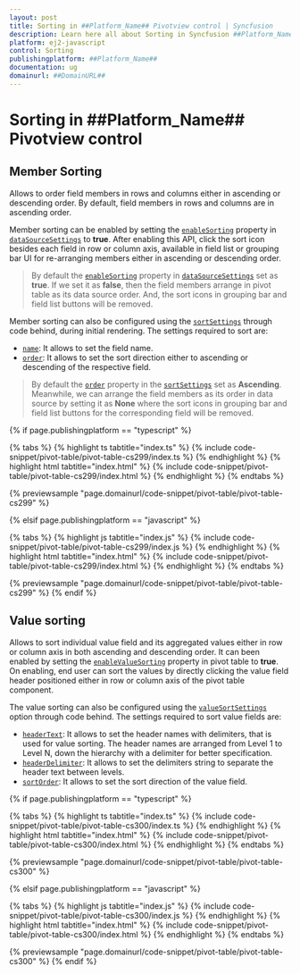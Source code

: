 ```yaml
---
layout: post
title: Sorting in ##Platform_Name## Pivotview control | Syncfusion
description: Learn here all about Sorting in Syncfusion ##Platform_Name## Pivotview control of Syncfusion Essential JS 2 and more.
platform: ej2-javascript
control: Sorting 
publishingplatform: ##Platform_Name##
documentation: ug
domainurl: ##DomainURL##
---
```


# Sorting in ##Platform_Name## Pivotview control

## Member Sorting

Allows to order field members in rows and columns either in ascending or descending order. By default, field members in rows and columns are in ascending order.

Member sorting can be enabled by setting the [`enableSorting`](https://ej2.syncfusion.com/javascript/documentation/api/pivotview/dataSourceSettings/#enablesorting) property in [`dataSourceSettings`](https://ej2.syncfusion.com/javascript/documentation/api/pivotview/dataSourceSettings/) to **true**. After enabling this API, click the sort icon besides each field in row or column axis, available in field list or grouping bar UI for re-arranging members either in ascending or descending order.

> By default the [`enableSorting`](https://ej2.syncfusion.com/javascript/documentation/api/pivotview/dataSourceSettings/#enablesorting) property in [`dataSourceSettings`](https://ej2.syncfusion.com/javascript/documentation/api/pivotview/dataSourceSettings/) set as **true**. If we set it as **false**, then the field members arrange in pivot table as its data source order. And, the sort icons in grouping bar and field list buttons will be removed.

Member sorting can also be configured using the [`sortSettings`](https://ej2.syncfusion.com/javascript/documentation/api/pivotview/sort/) through code behind, during initial rendering. The settings required to sort are:

* [`name`](https://ej2.syncfusion.com/javascript/documentation/api/pivotview/sort/#name): It allows to set the field name.
* [`order`](https://ej2.syncfusion.com/javascript/documentation/api/pivotview/sort/#order): It allows to set the sort direction either to ascending or descending of the respective field.

> By default the [`order`](https://ej2.syncfusion.com/javascript/documentation/api/pivotview/sort/#order) property in the [`sortSettings`](https://ej2.syncfusion.com/javascript/documentation/api/pivotview/sort/) set as **Ascending**. Meanwhile, we can arrange the field members as its order in data source by setting it as **None** where the sort icons in grouping bar and field list buttons for the corresponding field will be removed.

{% if page.publishingplatform == "typescript" %}

 {% tabs %}
{% highlight ts tabtitle="index.ts" %}
{% include code-snippet/pivot-table/pivot-table-cs299/index.ts %}
{% endhighlight %}
{% highlight html tabtitle="index.html" %}
{% include code-snippet/pivot-table/pivot-table-cs299/index.html %}
{% endhighlight %}
{% endtabs %}
        
{% previewsample "page.domainurl/code-snippet/pivot-table/pivot-table-cs299" %}

{% elsif page.publishingplatform == "javascript" %}

{% tabs %}
{% highlight js tabtitle="index.js" %}
{% include code-snippet/pivot-table/pivot-table-cs299/index.js %}
{% endhighlight %}
{% highlight html tabtitle="index.html" %}
{% include code-snippet/pivot-table/pivot-table-cs299/index.html %}
{% endhighlight %}
{% endtabs %}

{% previewsample "page.domainurl/code-snippet/pivot-table/pivot-table-cs299" %}
{% endif %}

## Value sorting

Allows to sort individual value field and its aggregated values either in row or column axis in both ascending and descending order. It can been enabled by setting the [`enableValueSorting`](https://ej2.syncfusion.com/javascript/documentation/api/pivotview/#enablevaluesorting) property in pivot table to **true**. On enabling, end user can sort the values by directly clicking the value field header positioned either in row or column axis of the pivot table component.

The value sorting can also be configured using the [`valueSortSettings`](https://ej2.syncfusion.com/javascript/documentation/api/pivotview/valueSortSettings/) option through code behind. The settings required to sort value fields are:

* [`headerText`](https://ej2.syncfusion.com/javascript/documentation/api/pivotview/valueSortSettings/#headertext): It allows to set the header names with delimiters, that is used for value sorting. The header names are arranged from Level 1 to Level N, down the hierarchy with a delimiter for better specification.
* [`headerDelimiter`](https://ej2.syncfusion.com/javascript/documentation/api/pivotview/valueSortSettings/#headerdelimiter): It allows to set the delimiters string to separate the header text between levels.
* [`sortOrder`](https://ej2.syncfusion.com/javascript/documentation/api/pivotview/valueSortSettings/#sortorder): It allows to set the sort direction of the value field.

{% if page.publishingplatform == "typescript" %}

 {% tabs %}
{% highlight ts tabtitle="index.ts" %}
{% include code-snippet/pivot-table/pivot-table-cs300/index.ts %}
{% endhighlight %}
{% highlight html tabtitle="index.html" %}
{% include code-snippet/pivot-table/pivot-table-cs300/index.html %}
{% endhighlight %}
{% endtabs %}
        
{% previewsample "page.domainurl/code-snippet/pivot-table/pivot-table-cs300" %}

{% elsif page.publishingplatform == "javascript" %}

{% tabs %}
{% highlight js tabtitle="index.js" %}
{% include code-snippet/pivot-table/pivot-table-cs300/index.js %}
{% endhighlight %}
{% highlight html tabtitle="index.html" %}
{% include code-snippet/pivot-table/pivot-table-cs300/index.html %}
{% endhighlight %}
{% endtabs %}

{% previewsample "page.domainurl/code-snippet/pivot-table/pivot-table-cs300" %}
{% endif %}